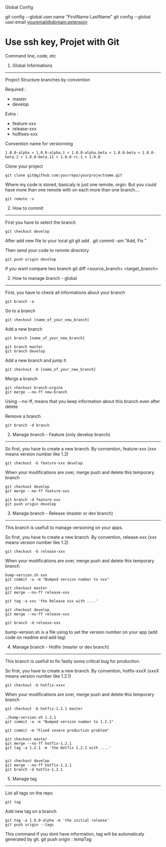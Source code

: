 Global Config

git config --global user.name "FirstName LastName"
git config --global user.email youremail@domain.extension

Use ssh key, 
Projet with Git  
========================

Command line, code, etc



1) Global Informations 
----------------------------------

Project Structure branches by convention 

Required :

- master
- develop 

Extra :

- feature-xxx
- release-xxx
- hotfixes-xxx

Convention name for versionning

	1.0.0-alpha < 1.0.0-alpha.1 < 1.0.0-alpha.beta < 1.0.0-beta < 1.0.0-beta.2 < 1.0.0-beta.11 < 1.0.0-rc.1 < 1.0.0

Clone your project 

	git clone git@github.com:yourrepo/yourprojectname.git

Where my code is stored, basicaly is just one remote, orgin. But you could have more than one remote with on each more than one branch....

	git remote -v




2) How to commit 
----------------------------------

First you have to select the branch 

	git checkout develop

After add new file to your local git
	git add .
	git commit -am "Add, Fix "

Then send your code to remote directory

	git push origin develop

If you want compare two branch 
	git diff <source_branch> <target_branch> 


2) How to manage branch - global
----------------------------------

First, you have to check all informations about your branch
	
	git branch -a

Go to a branch 

	git checkout [name_of_your_new_branch]

Add a new branch 
	
	git branch [name_of_your_new_branch]

	git branch master
	git branch develop

Add a new branch and jump it

	git checkout -b [name_of_your_new_branch]

Merge a branch
	
	git checkout branch-orgine
	git merge --no-ff new-branch

Using --no-ff, means that you keep information about this branch even after delete

Remove a branch

	git branch -d branch



2) Manage branch - Feature (only develop branch)
----------------------------------------------

So first, you have to create a new branch. By convention, feature-xxx (xxx means version number like 1.2)

	git checkout -b feature-xxx develop 

When your modifications are over, merge push and delete this temporary branch

	git checkout develop
	git merge --no-ff feature-xxx 

	git branch -d feature-xxx 
	git push origin develop


3) Manage branch - Release (master or dev branch)
--------------------------------------------------

This branch is usefull to manage versioning on your apps.

So first, you have to create a new branch. By convention, release-xxx (xxx means version number like 1.2)

	git checkout -b release-xxx

When your modifications are over, merge push and delete this temporary branch

	bump-version.sh xxx
	git commit -a -m "Bumped version number to xxx"

	git checkout master
	git merge --no-ff release-xxx
	
	git tag -a xxx 'the Release xxx with ....'

	git checkout develop
	git merge --no-ff release-xxx

	git branch -d release-xxx


bump-version.sh is a file using to set the version number on your app (add code on readme and add tag)


4) Manage branch - Hotfix (master or dev branch)
--------------------------------------------------

This branch is usefull to fix fastly some critical bug for production.

So first, you have to create a new branch. By convention, hotfix-xxxX (xxxX means version number like 1.2.1)

	git checkout -b hotfix-xxxx 

When your modifications are over, merge push and delete this temporary branch

	git checkout -b hotfix-1.2.1 master

	./bump-version.sh 1.2.1
	git commit -a -m "Bumped version number to 1.2.1"

	git commit -m "Fixed severe production problem"

	git checkout master
	git merge --no-ff hotfix-1.2.1
	git tag -a 1.2.1 -m 'the Hotfix 1.2.1 with ....'


	git checkout develop
	git merge --no-ff hotfix-1.2.1
	git branch -d hotfix-1.2.1


5) Manage tag
--------------------------------------------------

List all tags on the repo

	git tag

Add new tag on a branch 

	git tag -a 1.0.0-alpha -m 'the initial release'
	git push origin --tags

This command if you dont have information, tag will be automaticaly generated by git.
git push origin : tempTag
